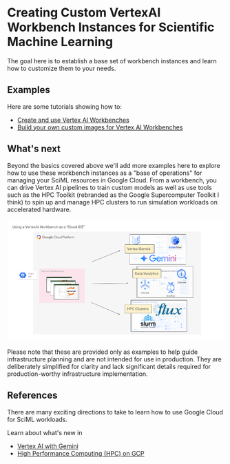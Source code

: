 # Creating Custom VertexAI Workbench Instances for Scientific Machine Learning

The goal here is to establish a base set of workbench instances and learn how
to customize them to your needs.


## Examples

Here are some tutorials showing how to:
- [Create and use Vertex AI Workbenches](example-simple-workbench.md)
- [Build your own custom images for Vertex AI Workbenches](example-build-custom-workbench.md)


## What's next

Beyond the basics covered above we'll add more examples here to explore how to
use these workbench instances as a "base of operations" for managing your SciML
resources in Google Cloud.  From a workbench, you can drive Vertex AI pipelines
to train custom models as well as use tools such as the HPC Toolkit (rebranded
as the Google Supercomputer Toolkit I think) to spin up and manage HPC clusters
to run simulation workloads on accelerated hardware.

![VerteAI Workbench as Cloud IDE](media/workbench-as-ide.png)

Please note that these are provided only as examples to help guide
infrastructure planning and are not intended for use in production. They are
deliberately simplified for clarity and lack significant details required for
production-worthy infrastructure implementation.


## References

There are many exciting directions to take to learn how to use Google Cloud for
SciML workloads.

Learn about what's new in
- [Vertex AI with Gemini](https://cloud.google.com/vertex-ai/docs/start/introduction-unified-platform)
- [High Performance Computing (HPC) on GCP](https://cloud.google.com/solutions/hpc?hl=en)


